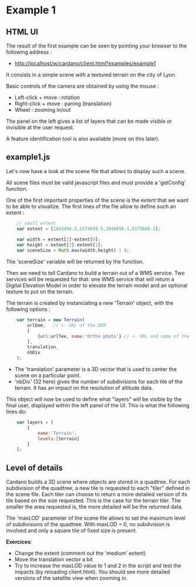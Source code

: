 Example 1
=========

HTML UI
-------

The result of the first example can be seen by pointing your browser to the following address :
* [http://localhost/w/cardano/client.html?examples/example1](http://localhost/w/cardano/client.html?examples/example1)

It consists in a simple scene with a textured terrain on the city of Lyon.

Basic controls of the camera are obtained by using the mouse :
* Left-click + move : rotation
* Right-click + move : paning (translation)
* Wheel : zooming in/out

The panel on the left gives a list of layers that can be made visible or invisible at the user request.

A feature identification tool is also available (more on this later).

example1.js
------------

Let's now have a look at the scene file that allows to display such a scene.

All scene files must be valid javascript files and must provide a 'getConfig' function.

One of the first important properties of the scene is the extent that we want to be able to visualize.
The first lines of the file allow to define such an extent :

```Javascript
    // small extent
    var extent = [1843456.5,5174649.5,1844858.1,5175600.3];
    
    var width = extent[2]-extent[0];
    var height = extent[3]-extent[1];
    var sceneSize = Math.max(width,height) | 0;
```

The 'sceneSize' variable will be returned by the function.

Then we need to tell Cardano to build a terrain out of a WMS service.
Two services will be requested for that: one WMS service that will return a Digital Elevation Model in order to elevate the terrain model and an optional texture to put on the terrain.

The terrain is created by instanciating a new 'Terrain' object, with the following options :

```Javascript
    var terrain = new Terrain(
        urlDem,   // <- URL of the DEM
        [
            {url:urlTex, name:'Ortho photo'} // <- URL and name of the texture
        ],
        translation,
        nbDiv
    );
```

* The 'translation' parameter is a 3D vector that is used to center the scene on a particular point.
* 'nbDiv' (32 here) gives the number of subdivisions for each tile of the terrain. It has an impact on the resolution of altitude data.

This object will now be used to define what "layers" will be visible by the final user, displayed within the left panel of the UI. This is what the following lines do:

```Javascript
    var layers = [
        {
            name:'Terrain',
            levels:[terrain]
        }
    ];
```

Level of details
----------------

Cardano builds a 3D scene where objects are stored in a quadtree. For each subdivision of the quadtree, a new tile is requested to each "tiler" defined in the scene file. Each tiler can choose to return a more detailed version of its tile based on the size requested. This is the case for the terrain tiler. The smaller the area requested is, the more detailed will be the returned data.

The 'maxLOD' parameter of the scene file allows to set the maximum level of subdivisions of the quadtree. With maxLOD = 0, no subdivision is involved and only a square tile of fixed size is present.

**Exercices**:
* Change the extent (comment out the 'medium' extent)
* Move the translation vector a bit
* Try to increase the maxLOD value to 1 and 2 in the script and test the impacts (by reloading client.html). You should see more detailed versions of the satellite view when zooming in.

